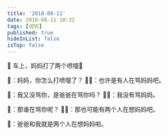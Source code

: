 ```yaml
---
title: '2018-08-11'
date: 2018-08-11 10:32
tags: [词穷]
published: true
hideInList: false
isTop: false
---
```


🚗 车上，妈妈打了两个喷嚏🤧

🐑：妈妈，你怎么打喷嚏了？
👩🏻：也许是有人在骂妈妈吧。

🐑：我又没骂你，是爸爸在骂你吗？
🧔🏻：我没有骂妈妈。

🐑：那谁在骂你呢？
👩🏻：那也可能有两个人在想妈妈吧。

🐑：爸爸和我就是两个人在想妈妈啦。